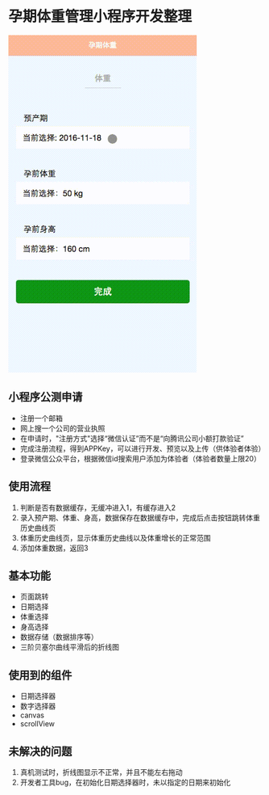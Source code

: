 # 孕期体重管理小程序开发整理

![image](https://github.com/jackgreentemp/babyweight/blob/master/weight01.gif)

## 小程序公测申请
- 注册一个邮箱
- 网上搜一个公司的营业执照
- 在申请时，"注册方式"选择“微信认证”而不是“向腾讯公司小额打款验证”
- 完成注册流程，得到APPKey，可以进行开发、预览以及上传（供体验者体验）
- 登录微信公众平台，根据微信id搜索用户添加为体验者（体验者数量上限20）

## 使用流程
1. 判断是否有数据缓存，无缓冲进入1，有缓存进入2
2. 录入预产期、体重、身高，数据保存在数据缓存中，完成后点击按钮跳转体重历史曲线页
3. 体重历史曲线页，显示体重历史曲线以及体重增长的正常范围
4. 添加体重数据，返回3

## 基本功能
- 页面跳转
- 日期选择
- 体重选择
- 身高选择
- 数据存储（数据排序等）
- 三阶贝塞尔曲线平滑后的折线图

## 使用到的组件
- 日期选择器
- 数字选择器
- canvas
- scrollView

## 未解决的问题
1. 真机测试时，折线图显示不正常，并且不能左右拖动
2. 开发者工具bug，在初始化日期选择器时，未以指定的日期来初始化
